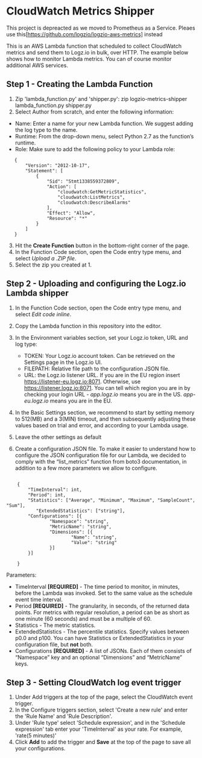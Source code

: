 # CloudWatch Metrics Shipper

This project is depreacted as we moved to Prometheus as a Service. Pleaes use this[https://github.com/logzio/logzio-aws-metrics] instead


This is an AWS Lambda function that scheduled to collect CloudWatch metrics and send them to Logz.io in bulk, over HTTP.
The example below shows how to monitor Lambda metrics. You can of course monitor additional AWS services.

## Step 1 - Creating the Lambda Function

1. Zip 'lambda_function.py' and 'shipper.py': zip logzio-metrics-shipper lambda_function.py shipper.py
2. Select Author from scratch, and enter the following information:
  - Name: Enter a name for your new Lambda function. We suggest adding the log type to the name.
  - Runtime: From the drop-down menu, select Python 2.7 as the function’s runtime.
  - Role: Make sure to add the following policy to your Lambda role:

 ```   
    {
        "Version": "2012-10-17",
        "Statement": [
            {
                "Sid": "Stmt1338559372809",
                "Action": [
                    "cloudwatch:GetMetricStatistics",
                    "cloudwatch:ListMetrics",
                    "cloudwatch:DescribeAlarms"
                ],
                "Effect": "Allow",
                "Resource": "*"
            }
        ]
    }   
```
3. Hit the **Create Function** button in the bottom-right corner of the page.
4. In the Function Code section, open the Code entry type menu, and select *Upload a .ZIP file*.
5. Select the zip you created at 1.

## Step 2 - Uploading and configuring the Logz.io Lambda shipper

1. In the Function Code section, open the Code entry type menu, and select *Edit code inline*.
2. Copy the Lambda function in this repository into the editor.
3. In the Environment variables section, set your Logz.io token, URL and log type:
    - TOKEN: Your Logz.io account token. Can be retrieved on the Settings page in the Logz.io UI.
    - FILEPATH: Relative file path to the configuration JSON file.
    - URL: the Logz.io listener URL. If you are in the EU region insert https://listener-eu.logz.io:8071. Otherwise, use https://listener.logz.io:8071. You can tell which region you are in by checking your login URL - *app.logz.io* means you are in the US. *app-eu.logz.io* means you are in the EU.

4. In the Basic Settings section, we recommend to start by setting memory to 512(MB) and a 3(MIN) timeout, and then subsequently adjusting these values based on trial and error, and according to your Lambda usage.
5. Leave the other settings as default
6. Create a configuration JSON file. To make it easier to understand how to configure the JSON configuration file for our Lambda, we decided to comply with the “list_metrics” function from boto3 documentation, in addition to a few more parameters we allow to configure.

```

    {
        "TimeInterval": int,
	    "Period": int,
	    "Statistics": ["Average", "Minimum", "Maximum", "SampleCount", "Sum"],
		   "ExtendedStatistics": ["string"],
	    "Configurations": [{
		        "Namespace": "string",
		        "MetricName": "string",
		        "Dimensions": [{
			            "Name": "string",
			            "Value": "string"
		        }]
	    }]

    }
```

Parameters:
- TimeInterval **[REQUIRED]** - The time period to monitor, in minutes, before the Lambda was invoked. Set to the same value as the schedule event time interval.
- Period **[REQUIRED]** - The granularity, in seconds, of the returned data points. For metrics with regular resolution, a period can be as short as one minute (60 seconds) and must be a multiple of 60.
- Statistics - The metric statistics.
- ExtendedStatistics - The percentile statistics. Specify values between p0.0 and p100. You can have Statistics or ExtendedStatistics in your configuration file, but **not** both.
- Configurations **[REQUIRED]** - A list of JSONs. Each of them consists of “Namespace” key and an optional “Dimensions” and “MetricName” keys.
   
## Step 3 - Setting CloudWatch log event trigger
1. Under Add triggers at the top of the page, select the CloudWatch event trigger.
2. In the Configure triggers section, select 'Create a new rule' and enter the 'Rule Name' and 'Rule Description'. 
3. Under 'Rule type' select 'Schedule expression', and in the 'Schedule expression' tab enter your 'TimeInterval' as your rate. For example, 'rate(5 minutes)' 
4. Click **Add** to add the trigger and **Save** at the top of the page to save all your configurations.

[here]: https://support.logz.io/hc/en-us/articles/210205985-Which-log-types-are-preconfigured-on-the-Logz-io-platform-
